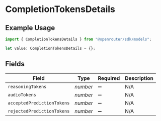 # CompletionTokensDetails

## Example Usage

```typescript
import { CompletionTokensDetails } from "@openrouter/sdk/models";

let value: CompletionTokensDetails = {};
```

## Fields

| Field                      | Type                       | Required                   | Description                |
| -------------------------- | -------------------------- | -------------------------- | -------------------------- |
| `reasoningTokens`          | *number*                   | :heavy_minus_sign:         | N/A                        |
| `audioTokens`              | *number*                   | :heavy_minus_sign:         | N/A                        |
| `acceptedPredictionTokens` | *number*                   | :heavy_minus_sign:         | N/A                        |
| `rejectedPredictionTokens` | *number*                   | :heavy_minus_sign:         | N/A                        |